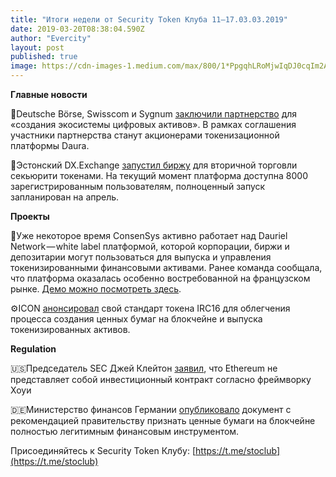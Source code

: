 ```yaml
---
title: "Итоги недели от Security Token Клуба 11–17.03.03.2019"
date: 2019-03-20T08:38:04.590Z
author: "Evercity"
layout: post
published: true
image: https://cdn-images-1.medium.com/max/800/1*PpgqhLRoMjwIqDJ0cqIm2A.png
---
```


**Главные новости**

🤝Deutsche Börse, Swisscom и Sygnum [заключили партнерство](https://www.deutsche-boerse.com/dbg-en/media/press-releases/Deutsche-B-rse-Swisscom-and-Sygnum-enter-into-strategic-partnership-to-build-a-trusted-digital-asset-ecosystem-1507212) для «создания экосистемы цифровых активов». В рамках соглашения участники партнерства станут акционерами токенизационной платформы Daura.

🚦Эстонский DX.Exchange [запустил биржу](https://www.coindesk.com/crypto-platform-dx-exchange-adds-secondary-trading-of-security-tokens) для вторичной торговли секьюрити токенами. На текущий момент платформа доступна 8000 зарегистрированным пользователям, полноценный запуск запланирован на апрель.

**Проекты**

🏹Уже некоторое время ConsenSys активно работает над Dauriel Network — white label платформой, которой корпорации, биржи и депозитарии могут пользоваться для выпуска и управления токенизированными финансовыми активами. Ранее команда сообщала, что платформа оказалась особенно востребованной на французском рынке. [Демо можно посмотреть здесь](https://www.youtube.com/watch?v=F7cAdPSXyqs).

⚙️ICON [анонсировал](https://medium.com/helloiconworld/icon-adds-a-token-specification-to-support-the-development-of-tokenized-securities-58b773607c13) свой стандарт токена IRC16 для облегчения процесса создания ценных бумаг на блокчейне и выпуска токенизированных активов.

**Regulation**

🇺🇸Председатель SEC Джей Клейтон [заявил](https://www.coindesk.com/jay-clayton-coin-center-letter), что Ethereum не представляет собой инвестиционный контракт согласно фреймворку Хоуи

🇩🇪Министерство финансов Германии [опубликовало](https://www.coindesk.com/german-finance-ministry-calls-for-regulated-blockchain-securities-market?utm_source=securitytoken-it-newsletter) документ с рекомендацией правительству признать ценные бумаги на блокчейне полностью легитимным финансовым инструментом.

Присоединяйтесь к Security Token Клубу: [https://t.me/stoclub](https://t.me/stoclub)
